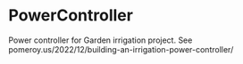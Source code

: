 # PowerController
Power controller for Garden irrigation project. See pomeroy.us/2022/12/building-an-irrigation-power-controller/
